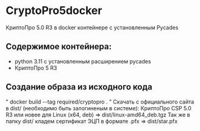 # CryptoPro5docker
КриптоПро 5.0 R3 в docker контейнере с установленным Pycades

## Содержимое контейнера:

- python 3.11 с установленным расширением pycades
- КриптоПро 5 R3

## Создание образа из исходного кода
"
docker build --tag required/cryptopro .
"
Скачать с официального сайта в dist/ (необходимо быть залогиненым в системе):
КриптоПро CSP 5.0 R3 или новее для Linux (x64, deb) => dist/linux-amd64_deb.tgz
Так же в папку dist/ кладем сертификат ЭЦП в формате .pfx => dist/star.pfx

